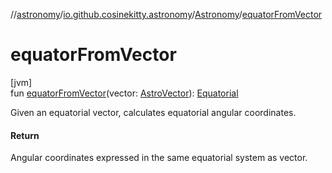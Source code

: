 //[astronomy](../../../index.md)/[io.github.cosinekitty.astronomy](../index.md)/[Astronomy](index.md)/[equatorFromVector](equator-from-vector.md)

# equatorFromVector

[jvm]\
fun [equatorFromVector](equator-from-vector.md)(vector: [AstroVector](../-astro-vector/index.md)): [Equatorial](../-equatorial/index.md)

Given an equatorial vector, calculates equatorial angular coordinates.

#### Return

Angular coordinates expressed in the same equatorial system as vector.
